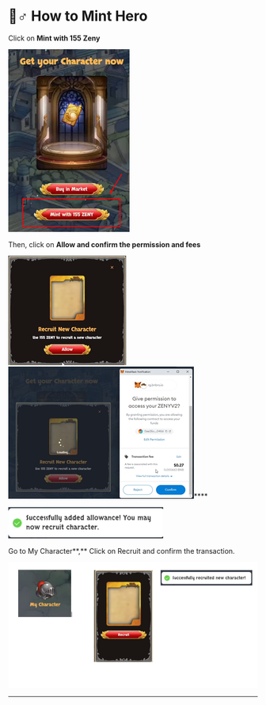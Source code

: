 # 🦸♂ How to Mint Hero

Click on **Mint with 155 Zeny**

![](../.gitbook/assets/image.png)

Then, click on **Allow and confirm the permission and fees**

****![](<../.gitbook/assets/image (3).png>)****![](<../.gitbook/assets/image (9).png>)****

![](<../.gitbook/assets/image (4).png>)

Go to My Character**,** Click on Recruit and confirm the transaction.

![](<../.gitbook/assets/image (11).png>)

****
